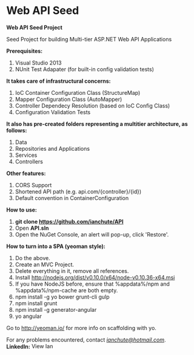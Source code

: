 # Web API Seed
<b>Web API Seed Project</b>

Seed Project for building Multi-tier ASP.NET Web API Applications


<b>Prerequisites:</b>
  1. Visual Studio 2013
  2. NUnit Test Adapater (for built-in config validation tests)

<b>It takes care of infrastructural concerns:</b>
  1. IoC Container Configuration Class (StructureMap)
  2. Mapper Configuration Class (AutoMapper)
  3. Controller Dependecy Resolution (based on IoC Config Class)
  4. Configuration Validation Tests

<b>It also has pre-created folders representing a multitier architecture, as follows:</b>
  1. Data 
  2. Repositories and Applications
  3. Services
  4. Controllers
 
<b>Other features:</b>
  1. CORS Support
  2. Shortened API path (e.g. api.com/{controller}/{id})
  3. Default convention in ContainerConfiguration

<b>How to use:</b>
 1. <b>git clone https://github.com/ianchute/API</b>
 2. Open <b>API.sln</b>
 3. Open the NuGet Console, an alert will pop-up, click 'Restore'.

<b>How to turn into a SPA (yeoman style):</b>
 1. Do the above.
 2. Create an MVC Project.
 3. Delete everything in it, remove all references.
 4. Install http://nodejs.org/dist/v0.10.0/x64/node-v0.10.36-x64.msi
 5. If you have NodeJS before, 
      ensure that %appdata%/npm and %appdata%/npm-cache are both empty.
 6. npm install -g yo bower grunt-cli gulp
 7. npm install grunt
 8. npm install -g generator-angular
 9. yo angular

Go to http://yeoman.io/ for more info on scaffolding with yo.

For any problems encountered, contact <i>ianchute@hotmail.com</i>.<br>
<b>LinkedIn:</b> <a href="http://ph.linkedin.com/in/ianchute"><img src="https://static.licdn.com/scds/common/u/img/webpromo/btn_liprofile_blue_80x15.png" width="80" height="15" border="0" alt="View Ian Chu Te's profile on LinkedIn"></a><br>
